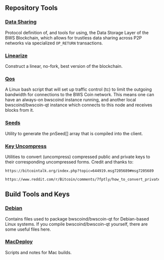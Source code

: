 Repository Tools
---------------------

### [Data Sharing](/contrib/data-share) ###

Protocol definition of, and tools for using, the Data Storage Layer of the BWS Blockchain, which allows for trustless data sharing across P2P networks via specialized `OP_RETURN` transactions.

### [Linearize](/contrib/linearize) ###
Construct a linear, no-fork, best version of the blockchain.

### [Qos](/contrib/qos) ###

A Linux bash script that will set up traffic control (tc) to limit the outgoing bandwidth for connections to the BWS Coin network. This means one can have an always-on bwscoind instance running, and another local bwscoind/bwscoin-qt instance which connects to this node and receives blocks from it.

### [Seeds](/contrib/seeds) ###
Utility to generate the pnSeed[] array that is compiled into the client.

### [Key Uncompress](/contrib/key-uncompress) ###
Utilities to convert (uncompress) compressed public and private keys to their corresponding uncompressed forms.
Credit and thanks to:

    https://bitcointalk.org/index.php?topic=644919.msg7205689#msg7205689
    
    https://www.reddit.com/r/Bitcoin/comments/7fptly/how_to_convert_private_key_wif_compressed_start/

Build Tools and Keys
---------------------

### [Debian](/contrib/debian) ###
Contains files used to package bwscoind/bwscoin-qt
for Debian-based Linux systems. If you compile bwscoind/bwscoin-qt yourself, there are some useful files here.

### [MacDeploy](/contrib/macdeploy) ###
Scripts and notes for Mac builds. 
